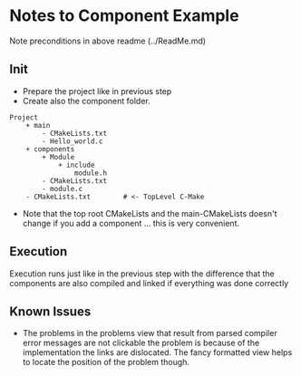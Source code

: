 # Notes to Component Example
Note preconditions in above readme (../ReadMe.md)

## Init
- Prepare the project like in previous step
- Create also the component folder.
``` text
Project
	+ main
		- CMakeLists.txt
		- Hello_world.c
	+ components
        + Module
            + include
                module.h
        - CMakeLists.txt
        - module.c
    - CMakeLists.txt 		# <- TopLevel C-Make
```
- Note that the top root CMakeLists and the main-CMakeLists doesn't change if you add a component ... this is very convenient.

## Execution
Execution runs just like in the previous step with the difference that the components are also compiled and linked if everything was done correctly

## Known Issues
- The problems in the problems view that result from parsed compiler error messages are not clickable the problem is because of the implementation the  links are dislocated. The fancy formatted view helps to locate the position of the problem though. 


